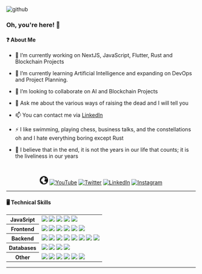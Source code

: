 ![github](https://user-images.githubusercontent.com/34579300/177561041-5232ce3c-8ead-41c9-a097-531b8fae402a.PNG)



### Oh, you're here! 👋


#### ❓ About Me


- 🔭 I’m currently working on NextJS, JavaScript, Flutter, Rust and Blockchain Projects

- 🌱 I’m currently learning Artificial Intelligence and expanding on DevOps and Project Planning.

- 👯 I’m looking to collaborate on AI and Blockchain Projects

- 💬 Ask me about the various ways of raising the dead and I will tell you

- 📫 You can contact me via [LinkedIn](https://www.linkedin.com/in/godfreylebo/)

- ⚡ I like swimming, playing chess, business talks, and the constellations oh and I hate everything boring except Rust

- 🧠 I believe that in the end, it is not the years in our life that counts; it is the liveliness in our years

<br />

<p align="center">
  <a href="https://emorylebo.com.ng"><img alt="emorilebo" width="22px" src="https://raw.githubusercontent.com/iconic/open-iconic/master/svg/globe.svg" /></a>
  <a href="https://www.youtube.com/channel/UCVHBwaHg5Ikw19nBSj5vFoA"><img alt="YouTube" width="22px" src="https://cdn.jsdelivr.net/npm/simple-icons@v3/icons/youtube.svg" /></a>
  <a href="https://twitter.com/godfreylebo4"><img alt="Twitter" width="22px" src="https://cdn.jsdelivr.net/npm/simple-icons@v3/icons/twitter.svg" /></a>
  <a href="https://www.linkedin.com/in/godfreylebo/"><img alt="LinkedIn" width="22px" src="https://cdn.jsdelivr.net/npm/simple-icons@v3/icons/linkedin.svg" /></a>
  <a href="https://instagram.com/godfreyemorilebo"><img alt="Instagram" width="22px" src="https://cdn.jsdelivr.net/npm/simple-icons@v3/icons/instagram.svg" /></a>
</p>


---

#### 🖥️ Technical Skills

<table style="width:100%">
    <th>JavaSript</th>
    <td>
      <a href="#"><img src="https://img.shields.io/badge/-React-black?logo=react&logoColor=Crayola" /></a>
      <a href="#"><img src="https://img.shields.io/badge/-JavaScript-black?logo=javascript" /></a>
      <a href="#"><img src="https://img.shields.io/badge/-TypeScript-007ACC?logo=typescript&logoColor=white" /></a>
      <a href="#"><img src="https://img.shields.io/badge/-JQuery-000396?logo=jquery" /></a>
      <a href="#"><img src="https://img.shields.io/badge/-Nodejs-339933?logo=Node.js&logoColor=white" /></a>
    </td>
  </tr>
  <tr>
    <th>Frontend</th>
    <td>
      <a href="#"><img src="https://img.shields.io/badge/-JSX-black?logo=react&logoColor=Crayola" /></a>
      <a href="#"><img src="https://img.shields.io/badge/-HTML5-E34F26?logo=html5&logoColor=white" /></a>
      <a href="#"><img src="https://img.shields.io/badge/-CSS3-1572B6?logo=css3" /></a>
      <a href="#"><img src="https://img.shields.io/badge/-Sass-eeeeff?logo=sass" /></a>
      <a href="#"><img src="https://img.shields.io/badge/-Bootstrap-black?logo=bootstrap" /></a>
      <a href="#"><img src="https://img.shields.io/badge/-Material%20UI-444444?logo=material-ui" /></a>
    </td>
  </tr>
  <tr>
    <th>Backend</th>
    <td>
      <a href="#"><img src="https://img.shields.io/badge/-C%23-0A1C5E?logo=c%2B%2B&logoColor=Crayola" /></a>
      <a href="#"><img src="https://img.shields.io/badge/-C++-78afc1?logo=c%2B%2B&logoColor=white" /></a>
      <a href="#"><img src="https://img.shields.io/badge/-C-787CB5?logo=c&logoColor=Crayola" /></a>
      <a href="#"><img src="https://img.shields.io/badge/-Java-007396?logo=java" /></a>
      <a href="#"><img src="https://img.shields.io/badge/-Python-ffff47?logo=python" /></a>
      <a href="#"><img src="https://img.shields.io/badge/-Go-4A99B0?logo=go&logoColor=white" /></a>
      <a href="#"><img src="https://img.shields.io/badge/-PHP-787CB5?logo=PHP&logoColor=black" /></a>
      <a href="#"><img src="https://img.shields.io/badge/-COBOL-4875B5" /></a>
    </td>
  </tr>
  <tr>
    <th>Databases</th>
    <td>
      <a href="#"><img src="https://img.shields.io/badge/-Firestore-black?logo=firebase" /></a>
      <a href="#"><img src="https://img.shields.io/badge/-Firebase RDB-black?logo=firebase" /></a>
      <a href="#"><img src="https://img.shields.io/badge/-MySQL-4479A1?logo=mysql&logoColor=white" /></a>
      <a href="#"><img src="https://img.shields.io/badge/-MongoDB-black?&logo=mongodb" /></a>
    </td>
  </tr>
  <tr>
    <th>Other</th>
    <td>
      <a href="#"><img src="https://img.shields.io/badge/Firebase-FFCA28?logo=firebase&logoColor=white" /></a>
      <a href="#"><img src="https://img.shields.io/badge/-Wordpress-2396EF?logo=wordpress&logoColor=white" /></a>
      <a href="#"><img src="https://img.shields.io/badge/-Unity-222222?logo=unity&logoColor=white" /></a>
      <a href="#"><img src="https://img.shields.io/badge/-Docker-2496ED?logo=docker&logoColor=white" /></a>
      <a href="#"><img src="https://img.shields.io/badge/-Git-black?logo=git" /></a>
      <a href="#"><img src="https://img.shields.io/badge/-GitHub-181717?logo=github" /></a>
    </td>
  </tr>

</table>

---
